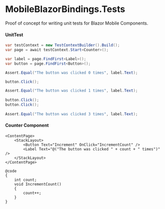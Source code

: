 # MobileBlazorBindings.Tests

Proof of concept for writing unit tests for Blazor Mobile Components. 

#### UnitTest

```csharp
var testContext = new TestContextBuilder().Build();
var page = await testContext.Start<Counter>();

var label = page.FindFirst<Label>();
var button = page.FindFirst<Button>();

Assert.Equal("The button was clicked 0 times", label.Text);

button.Click();

Assert.Equal("The button was clicked 1 times", label.Text);
            
button.Click();
button.Click();
            
Assert.Equal("The button was clicked 3 times", label.Text);
```

#### Counter Component

```
<ContentPage>
    <StackLayout>
        <Button Text="Increment" OnClick="IncrementCount" />
        <Label Text="@("The button was clicked " + count + " times")" />
    </StackLayout>
</ContentPage>

@code
{
    int count;
    void IncrementCount()
    {
        count++;
    }
}
```
